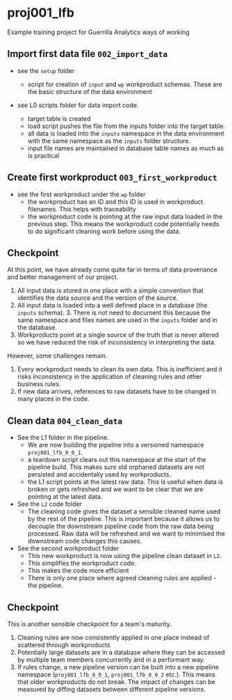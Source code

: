 # proj001_lfb
Example training project for Guerrilla Analytics ways of working

## Import first data file `002_import_data`
* see the `setup` folder
  * script for creation of `input` and `wp` workproduct schemas. These are the basic structure of the data environment


* see L0 scripts folder for data import code.
  * target table is created
  * load script pushes the file from the inputs folder into the target table.
  * all data is loaded into the `inputs` namespace in the data environment with the same namespace as the `inputs` folder structure.
  * input file names are maintained in database table names as much as is practical


## Create first workproduct `003_first_workproduct`
* see the first workproduct under the `wp` folder
  * the workproduct has an ID and this ID is used in workproduct filenames. This helps with traceability
  * the workproduct code is pointing at the raw input data loaded in the previous step. This means the workproduct code potentially needs to do significant cleaning work before using the data.


## Checkpoint
At this point, we have already come quite far in terms of data provenance and better management of our project.

1. All input data is stored in one place with a simple convention that identifies the data source and the version of the source.
2. All input data is loaded into a well defined place in a database (the `inputs` schema). 3. There is not need to document this because the same namespace and files names are used in the `inputs` folder and in the database.
4. Workproducts point at a single source of the truth that is never altered so we have reduced the risk of inconsistency in interpreting the data.

However, some challenges remain.
1. Every workproduct needs to clean its own data. This is inefficient and it risks inconsistency in the application of cleaning rules and other business rules.
2. If new data arrives, references to raw datasets have to be changed in many places in the code.


## Clean data `004_clean_data`
* See the L1 folder in the pipeline.
  * We are now building the pipeline into a versioned namespace `proj001_lfb_0_0_1`.
  * a teardown script clears out this namespace at the start of the pipeline build. This makes sure old orphaned datasets are not persisted and accidentally used by workproducts.
  * the L1 script points at the latest raw data. This is useful when data is broken or gets refreshed and we want to be clear that we are pointing at the latest data.   
* See the `L2` code folder
  * The cleaning code gives the dataset a sensible cleaned name used by the rest of the pipeline. This is important because it allows us to decouple the downstream pipeline code from the raw data being processed. Raw data will be refreshed and we want to minimised the downstream code changes this causes.
* See the second workproduct folder
  * This new workproduct is now using the pipeline clean dataset in `L2`.
  * This simplifies the workproduct code.
  * This makes the code more efficient
  * There is only one place where agreed cleaning rules are applied - the pipeline.

## Checkpoint
This is another sensible checkpoint for a team's maturity.

1. Cleaning rules are now consistently applied in one place instead of scattered through workproducts
2. Potentially large datasets are in a database where they can be accessed by multiple team members concurrently and in a performant way.
3. If rules change, a new pipeline version can be built into a new pipeline namespace (`proj001_lfb_0_0_1`, `proj001_lfb_0_0_2` etc.). This means that older workproducts do not break. The impact of changes can be measured by diffing datasets between different pipeline versions. 

